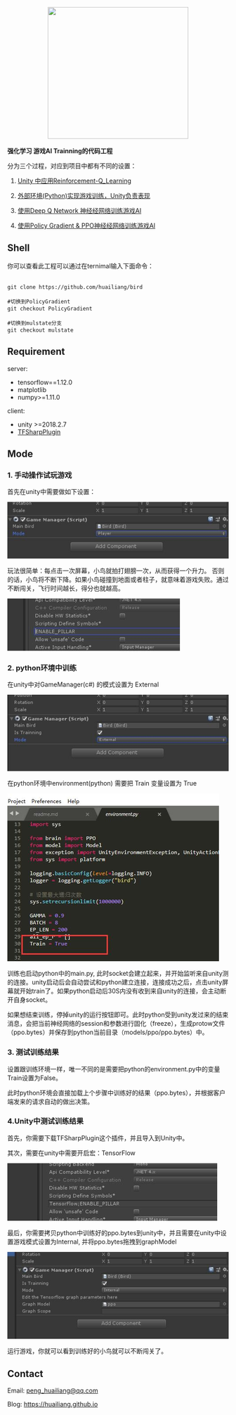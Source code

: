 <p align="center">
    <a href="https://huailiang.github.io/">
    	<img src="https://avatars0.githubusercontent.com/u/12636841?s=460&v=4" width="320" height="300">
    </a>
</p>

<b>强化学习 游戏AI Trainning的代码工程</b>


分为三个过程，对应到项目中都有不同的设置：

1.  <a href="https://huailiang.github.io/2018/03/19/reinforcement/">Unity 中应用Reinforcement-Q_Learning </a>

2.  <a href="https://huailiang.github.io/2018/03/20/reinforcement2/">外部环境(Python)实现游戏训练，Unity负责表现 </a>

3.  <a href="https://huailiang.github.io/2018/03/23/reinforcement3/">使用Deep Q Network 神经经网络训练游戏AI </a>

4.  <a href="https://huailiang.github.io/2018/11/10/ppo//">使用Policy Gradient & PPO神经经网络训练游戏AI </a>


## Shell

你可以查看此工程可以通过在ternimal输入下面命令：

```shell

git clone https://github.com/huailiang/bird

#切换到PolicyGradient
git checkout PolicyGradient

#切换到mulstate分支
git checkout mulstate

```


## Requirement

server:
- tensorflow==1.12.0
- matplotlib
- numpy>=1.11.0

client:
- unity >=2018.2.7
- <a href="https://s3.amazonaws.com/unity-agents/TFSharpPlugin.unitypackage">TFSharpPlugin</a>


## Mode

### 1. 手动操作试玩游戏

首先在unity中需要做如下设置：

![](/image/5.jpg)

玩法很简单：每点击一次屏幕，小鸟就拍打翅膀一次，从而获得一个升力。 否则的话，小鸟将不断下降。如果小鸟碰撞到地面或者柱子，就意味着游戏失败。通过不断闯关，飞行时间越长，得分也就越高。


![](/image/6.jpg)

### 2. python环境中训练

在unity中对GameManager(c#) 的模式设置为 External 

![](/image/2.jpg)

在python环境中environment(python) 需要把 Train 变量设置为 True

![](/image/3.jpg)

训练也启动python中的main.py, 此时socket会建立起来，并开始监听来自unity测的连接。unity启动后会自动尝试和python建立连接，连接成功之后，点击unity屏幕就开始train了。如果python启动后30S内没有收到来自unity的连接，会主动断开自身socket。

如果想结束训练，停掉unity的运行按钮即可。此时python受到unity发过来的结束消息，会把当前神经网络的session和参数进行固化（freeze），生成protow文件（ppo.bytes）并保存到python当前目录（models/ppo/ppo.bytes）中。


### 3. 测试训练结果

设置跟训练环境一样，唯一不同的是需要把python的environment.py中的变量Train设置为False。

此时python环境会直接加载上个步骤中训练好的结果（ppo.bytes），并根据客户端发来的请求自动的做出决策。


### 4.Unity中测试训练结果

首先，你需要下载TFSharpPlugin这个插件，并且导入到Unity中。

其次，需要在unity中需要开启宏：TensorFlow

![](/image/4.jpg)

最后，你需要拷贝python中训练好的ppo.bytes到unity中，并且需要在unity中设置游戏模式设置为Internal, 并将ppo.bytes拖拽到graphModel

![](/image/1.jpg)

运行游戏，你就可以看到训练好的小鸟就可以不断闯关了。


## Contact

Email: peng_huailiang@qq.com

Blog:  https://huailiang.github.io
